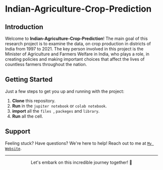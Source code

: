 # Indian-Agriculture-Crop-Prediction

## Introduction

Welcome to **Indian-Agriculture-Crop-Prediction**! The main goal of this research project is to examine the data, on crop production in districts of India from 1997 to 2021. The key person involved in this project is the Minister of Agriculture and Farmers Welfare in India, who plays a role, in creating policies and making important choices that affect the lives of countless farmers throughout the nation.

## Getting Started

Just a few steps to get you up and running with the project:

1. **Clone** this repository.
2. **Run** in the `jupiter notebook` or `colab notebook`.
3. **import** all the `files `, `packeges` and `library`.
4. **Run** all the cell.

## Support

Feeling stuck? Have questions? We're here to help! Reach out to me at <a href="https://wdjenish.web.app/">`My Website`</a>.

---

<p align="center">
  Let's embark on this incredible journey together! 🌟
</p>
